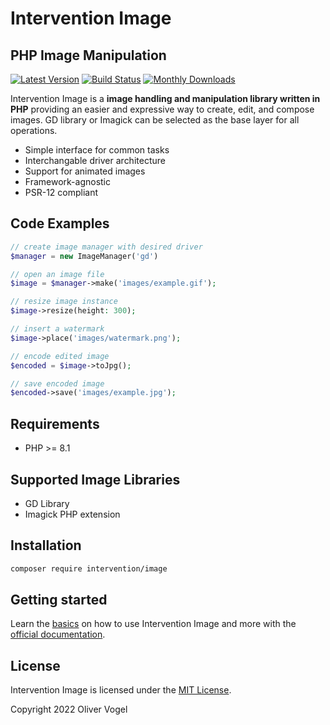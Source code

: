 # Intervention Image
## PHP Image Manipulation

[![Latest Version](https://img.shields.io/packagist/v/intervention/image.svg)](https://packagist.org/packages/intervention/image)
[![Build Status](https://github.com/Intervention/image/actions/workflows/run-tests.yml/badge.svg)](https://github.com/Intervention/image/actions)
[![Monthly Downloads](https://img.shields.io/packagist/dm/intervention/image.svg)](https://packagist.org/packages/intervention/image/stats)

Intervention Image is a **image handling and manipulation library written in PHP** providing an easier and expressive way to create, edit, and compose images. GD library or Imagick can be selected as the base layer for all operations.

- Simple interface for common tasks
- Interchangable driver architecture
- Support for animated images
- Framework-agnostic
- PSR-12 compliant

## Code Examples

```php
// create image manager with desired driver
$manager = new ImageManager('gd')

// open an image file
$image = $manager->make('images/example.gif');

// resize image instance
$image->resize(height: 300);

// insert a watermark
$image->place('images/watermark.png');

// encode edited image
$encoded = $image->toJpg();

// save encoded image
$encoded->save('images/example.jpg');
```

## Requirements

- PHP >= 8.1

## Supported Image Libraries

- GD Library
- Imagick PHP extension

## Installation

```bash
composer require intervention/image
```

## Getting started

Learn the [basics](https://image.intervention.io/v3/basics/instantiation/) on how to use Intervention Image and more with the [official documentation](https://image.intervention.io/v3/).

## License

Intervention Image is licensed under the [MIT License](http://opensource.org/licenses/MIT).

Copyright 2022 Oliver Vogel
